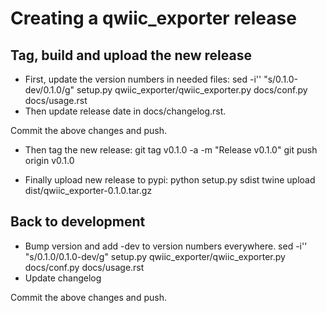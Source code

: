 Creating a qwiic_exporter release
========================================

Tag, build and upload the new release
-------------------------------------
- First, update the version numbers in needed files:
    sed -i'' "s/0.1.0-dev/0.1.0/g" setup.py qwiic_exporter/qwiic_exporter.py docs/conf.py docs/usage.rst
- Then update release date in docs/changelog.rst.

Commit the above changes and push.

- Then tag the new release:
    git tag v0.1.0 -a -m "Release v0.1.0"
    git push origin v0.1.0

- Finally upload new release to pypi:
    python setup.py sdist
    twine upload dist/qwiic_exporter-0.1.0.tar.gz

Back to development
-------------------
- Bump version and add -dev to version numbers everywhere.
    sed -i'' "s/0.1.0/0.1.0-dev/g" setup.py qwiic_exporter/qwiic_exporter.py docs/conf.py docs/usage.rst
- Update changelog

Commit the above changes and push.
